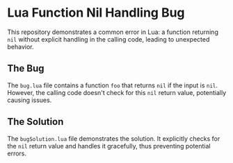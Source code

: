 # Lua Function Nil Handling Bug

This repository demonstrates a common error in Lua: a function returning `nil` without explicit handling in the calling code, leading to unexpected behavior.

## The Bug
The `bug.lua` file contains a function `foo` that returns `nil` if the input is `nil`. However, the calling code doesn't check for this `nil` return value, potentially causing issues.

## The Solution
The `bugSolution.lua` file demonstrates the solution. It explicitly checks for the `nil` return value and handles it gracefully, thus preventing potential errors.